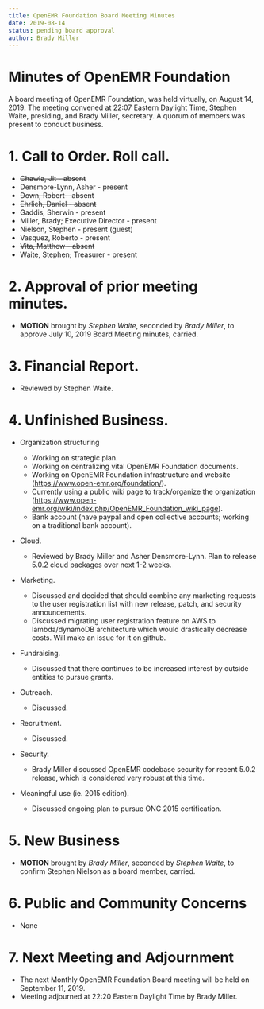 ```yaml
---
title: OpenEMR Foundation Board Meeting Minutes
date: 2019-08-14
status: pending board approval
author: Brady Miller
---
```


# Minutes of OpenEMR Foundation

A board meeting of OpenEMR Foundation, was held virtually, on August 14, 2019. The meeting
convened at 22:07 Eastern Daylight Time, Stephen Waite, presiding, and Brady Miller,
secretary. A quorum of members was present to conduct business.

# 1. Call to Order. Roll call.

- ~~Chawla, Jit - absent~~
- Densmore-Lynn, Asher - present
- ~~Down, Robert - absent~~
- ~~Ehrlich, Daniel - absent~~
- Gaddis, Sherwin - present
- Miller, Brady; Executive Director - present
- Nielson, Stephen - present (guest)
- Vasquez, Roberto - present
- ~~Vita, Matthew - absent~~
- Waite, Stephen; Treasurer - present

# 2. Approval of prior meeting minutes.

- **MOTION** brought by _Stephen Waite_, seconded by _Brady Miller_, to approve July 10, 2019 Board Meeting minutes, carried.

# 3. Financial Report.

- Reviewed by Stephen Waite.

# 4. Unfinished Business.

- Organization structuring
  
  - Working on strategic plan.
  - Working on centralizing vital OpenEMR Foundation documents.
  - Working on OpenEMR Foundation infrastructure and website (https://www.open-emr.org/foundation/).
  - Currently using a public wiki page to track/organize the organization (https://www.open-emr.org/wiki/index.php/OpenEMR_Foundation_wiki_page).
  - Bank account (have paypal and open collective accounts; working on a traditional bank account).

- Cloud.

  - Reviewed by Brady Miller and Asher Densmore-Lynn. Plan to release 5.0.2 cloud packages over next 1-2 weeks.

- Marketing.

  - Discussed and decided that should combine any marketing requests to the user registration list with new release, patch, and security announcements.
  - Discussed migrating user registration feature on AWS to lambda/dynamoDB architecture which would drastically decrease costs. Will make an issue for it on github.

- Fundraising.

  - Discussed that there continues to be increased interest by outside entities to pursue grants.

- Outreach.

  - Discussed.

- Recruitment.

  - Discussed.

- Security.

  - Brady Miller discussed OpenEMR codebase security for recent 5.0.2 release, which is considered very robust at this time.

- Meaningful use (ie. 2015 edition).

  - Discussed ongoing plan to pursue ONC 2015 certification.

# 5. New Business

- **MOTION** brought by _Brady Miller_, seconded by _Stephen Waite_, to confirm Stephen Nielson as a board member, carried.

# 6. Public and Community Concerns

- None

# 7. Next Meeting and Adjournment

- The next Monthly OpenEMR Foundation Board meeting will be held on September 11, 2019.
- Meeting adjourned at 22:20 Eastern Daylight Time by Brady Miller.
